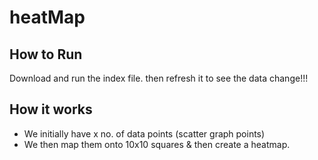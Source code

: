 # heatMap

## How to Run

Download and run the index file. then refresh it to see the data change!!!

## How it works

- We initially have x no. of data points (scatter graph points)
- We then map them onto 10x10 squares & then create a heatmap.

